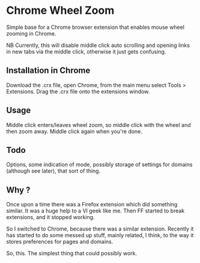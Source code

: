 Chrome Wheel Zoom
=
Simple base for a Chrome browser extension that enables mouse wheel zooming in Chrome.

NB Currently, this will disable middle click auto scrolling and opening links in new tabs via the middle click, otherwise it just gets confusing.

Installation in Chrome
-
Download the .crx file, open Chrome, from the main menu select Tools > Extensions. Drag the .crx file onto the extensions window.

Usage
-
Middle click enters/leaves wheel zoom, so middle click with the wheel and then zoom away. Middle click again when you're done.

Todo
-
Options, some indication of mode, possibly storage of settings for domains (although see later), that sort of thing.

Why ?
-
Once upon a time there was a Firefox extension which did something similar. It was a huge help to a VI geek like me. Then FF started to break extensions, and it stopped working.

So I switched to Chrome, because there was a similar extension.  Recently it has started to do some messed up stuff, mainly related, I think, to the way it stores preferences for pages and domains.

So, this.  The simplest thing that could possibly work. 